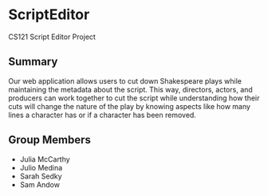 # ScriptEditor
CS121 Script Editor Project

## Summary
Our web application allows users to cut down Shakespeare plays while maintaining the metadata about the script. This way, directors, actors, and producers can work together to cut the script while understanding how their cuts will change the nature of the play by knowing aspects like how many lines a character has or if a character has been removed. 

## Group Members
* Julia McCarthy  
* Julio Medina  
* Sarah Sedky  
* Sam Andow
